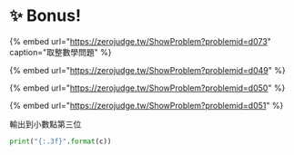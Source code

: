 # ✨ Bonus!

{% embed url="https://zerojudge.tw/ShowProblem?problemid=d073" caption="取整數學問題" %}

{% embed url="https://zerojudge.tw/ShowProblem?problemid=d049" %}

{% embed url="https://zerojudge.tw/ShowProblem?problemid=d050" %}

{% embed url="https://zerojudge.tw/ShowProblem?problemid=d051" %}

輸出到小數點第三位

```python
print("{:.3f}".format(c))
```

